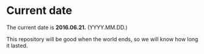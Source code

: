 # Current date

The current date is **2016.06.21.** (YYYY.MM.DD.)

This repository will be good when the world ends, so we will know how long it lasted.